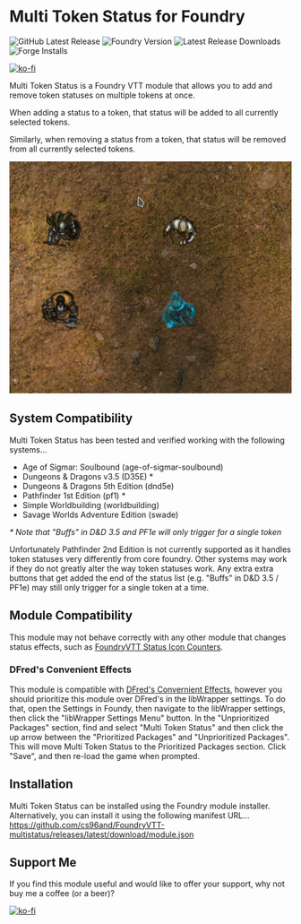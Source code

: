 # Multi Token Status for Foundry

![GitHub Latest Release](https://img.shields.io/github/release/cs96and/FoundryVTT-multistatus?style=for-the-badge)
![Foundry Version](https://img.shields.io/badge/dynamic/json?label=Foundry%20Version&prefix=v&query=%24.compatibility.verified&url=https%3A%2F%2Fraw.githubusercontent.com%2Fcs96and%2FFoundryVTT-multistatus%2Fmaster%2Fmodule.json&style=for-the-badge)
![Latest Release Downloads](https://img.shields.io/github/downloads/cs96and/FoundryVTT-multistatus/latest/total?style=for-the-badge)
![Forge Installs](https://img.shields.io/badge/dynamic/json?label=Forge%20Installs&query=package.installs&suffix=%25&url=https%3A%2F%2Fforge-vtt.com%2Fapi%2Fbazaar%2Fpackage%2Fmultistatus&colorB=4aa94a&style=for-the-badge)

[![ko-fi](https://ko-fi.com/img/githubbutton_sm.svg)](https://ko-fi.com/C0C057N35)

Multi Token Status is a Foundry VTT module that allows you to add and remove token statuses on multiple tokens at once.

When adding a status to a token, that status will be added to all currently selected tokens.

Similarly, when removing a status from a token, that status will be removed from all currently selected tokens.

![](images/multistatus.gif)

## System Compatibility
Multi Token Status has been tested and verified working with the following systems...
* Age of Sigmar: Soulbound (age-of-sigmar-soulbound)
* Dungeons & Dragons v3.5 (D35E) *
* Dungeons & Dragons 5th Edition (dnd5e)
* Pathfinder 1st Edition (pf1) *
* Simple Worldbuilding (worldbuilding)
* Savage Worlds Adventure Edition (swade)

*\* Note that "Buffs" in D&D 3.5 and PF1e will only trigger for a single token*

Unfortunately Pathfinder 2nd Edition is not currently supported as it handles token statuses very differently from core foundry.  Other systems may work if they do not greatly alter the way token statuses work.  Any extra extra buttons that get added the end of the status list (e.g. "Buffs" in D&D 3.5 / PF1e) may still only trigger for a single token at a time.

## Module Compatibility
This module may not behave correctly with any other module that changes status effects, such as [FoundryVTT Status Icon Counters](https://gitlab.com/woodentavern/status-icon-counters).

### DFred's Convenient Effects
This module is compatible with [DFred's Convernient Effects](https://github.com/DFreds/dfreds-convenient-effects), however you should prioritize this module over DFred's in the libWrapper settings.  To do that, open the Settings in Foundy, then navigate to the libWrapper settings, then click the "libWrapper Settings Menu" button.  In the "Unprioritized Packages" section, find and select "Multi Token Status" and then click the up arrow between the "Prioritized Packages" and "Unprioritized Packages".  This will move Multi Token Status to the Prioritized Packages section.  Click "Save", and then re-load the game when prompted.

## Installation
Multi Token Status can be installed using the Foundry module installer.  Alternatively, you can install it using the following manifest URL...<br>
https://github.com/cs96and/FoundryVTT-multistatus/releases/latest/download/module.json

## Support Me
If you find this module useful and would like to offer your support, why not buy me a coffee (or a beer)?

[![ko-fi](https://ko-fi.com/img/githubbutton_sm.svg)](https://ko-fi.com/C0C057N35)
